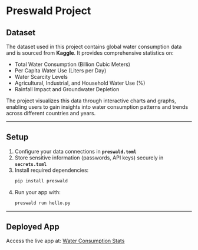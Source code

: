 # **Preswald Project**

## **Dataset**
The dataset used in this project contains global water consumption data and is sourced from **Kaggle**. It provides comprehensive statistics on:
- Total Water Consumption (Billion Cubic Meters)  
- Per Capita Water Use (Liters per Day)  
- Water Scarcity Levels  
- Agricultural, Industrial, and Household Water Use (%)  
- Rainfall Impact and Groundwater Depletion  

The project visualizes this data through interactive charts and graphs, enabling users to gain insights into water consumption patterns and trends across different countries and years.

---

## **Setup**
1. Configure your data connections in **`preswald.toml`**  
2. Store sensitive information (passwords, API keys) securely in **`secrets.toml`**  
3. Install required dependencies:  
   ```bash
   pip install preswald
   ```
4. Run your app with:  
   ```bash
   preswald run hello.py
   ```

---

## **Deployed App**
Access the live app at: [Water Consumption Stats](https://demo-project-429709-nflpcbmr-ndjz2ws6la-ue.a.run.app/)

